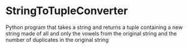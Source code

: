 # StringToTupleConverter
Python program that takes a string and returns a tuple containing a new string made of all and only the vowels from the original string and the number of duplicates in the original string

